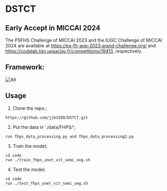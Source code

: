# DSTCT

## Early Accept in MICCAI 2024

The PSFHS Challenge of MICCAI 2023 and the IUGC Challenge of MICCAI 2024 are available at https://ps-fh-aop-2023.grand-challenge.org/ and https://codalab.lisn.upsaclay.fr/competitions/18413, respectively.

## Framework:

![Alt](framework.png)

## Usage

1. Clone the repo.;

```
https://github.com/jjm1589/DSTCT.git
```

2. Put the data in './data/FHPS/';

```
run fhps_data_processing.py and fhps_data_processing2.py
```

3. Train the model;

```
cd code
run ./train_fhps_unet_vit_semi_seg.sh
```

4. Test the model;

```
cd code
run ./test_fhps_unet_vit_semi_seg.sh
```
